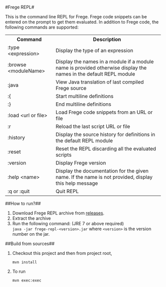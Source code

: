 #Frege REPL#

This is the command line REPL for Frege. Frege code snippets can be entered on the prompt to get them evaluated.
In addition to Frege code, the following commands are supported:

<table>
<tr>
<th>Command</th>
<th>Description</th>
</tr>
<tr>
<td>:type &lt;expression&gt;</td>
<td>Display the type of an expression</td>
</tr>
<tr>
<td>:browse &lt;moduleName&gt;</td>
<td>Display the names in a module if a module name is provided otherwise display the names in the default REPL module</td>
</tr>
<tr>
<td>:java</td>
<td>View Java translation of last compiled Frege source</td>
</tr>
<tr>
<td>:{</td>
<td>Start multiline definitions</td>
</tr>
<tr>
<td>:}</td>
<td>End multiline definitions</td>
</tr>
<tr>
<td>:load &lt;url or file&gt;</td>
<td>Load Frege code snippets from an URL or file</td>
</tr>
<tr>
<td>:r</td>
<td>Reload the last script URL or file</td>
</tr>
<tr>
<td>:history</td>
<td>Display the source history for definitions in the default REPL module</td>
</tr>
<tr>
<td>:reset</td>
<td>Reset the REPL discarding all the evaluated scripts</td>
</tr>
<tr>
<td>:version</td>
<td>Display Frege version</td>
</tr>
<tr>
<td>:help &lt;name&gt;</td>
<td>Display the documentation for the given name. If the name is not provided, display this help message</td>
</tr>
<tr>
<td>:q or :quit</td>
<td>Quit REPL</td>
</tr>
</table>

##How to run?##
1. Download Frege REPL archive from [releases](https://github.com/Frege/frege-repl/releases).
2. Extract the archive
3. Run the following command: (JRE 7 or above required) <BR/>
   `java -jar frege-repl-<version>.jar` where `<version>` is the version number on the jar.

##Build from sources##

1. Checkout this project and then from project root,

   `mvn install`
   
2. To run

   `mvn exec:exec`
   
